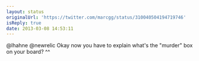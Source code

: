 ```yaml
---
layout: status
originalUrl: 'https://twitter.com/marcgg/status/310040504194719746'
isReply: true
date: 2013-03-08 14:53:11
---
```


@lhahne @newrelic Okay now you have to explain what's the "murder" box on your board? ^^
